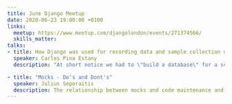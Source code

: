 ```yaml
---
title: June Django Meetup
date: 2020-06-23 19:00:00 +0100
links:
  meetup: https://www.meetup.com/djangolondon/events/271374566/
  skills_matter:
talks:
- title: How Django was used for recording data and sample collection during a science expedition around Antarctica
  speaker: Carles Pina Estany
  description: "At short notice we had to \"build a database\" for a scientific expedition (Antarctic Circumnavigation Expedition in 2016). I considered different options, I was introduced to Django and chose to use it (initially a bit reluctantly). We did some express learning with a hard deadline: the expedition was starting.<br>I'll explain why Django was a perfect fit for this case, how we (the data manager and I) developed a system used by the scientists in the expedition, what helped us, how the system grew during the 4 months of the expedition and what the strong points of Django for our case were."

- title: "Mocks - Do's and Dont's"
  speaker: Julius Seporaitis
  description: The relationship between mocks and code maintenance and three practical/common gotchas and how to avoid them.
---
```

